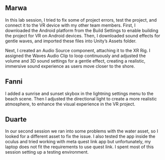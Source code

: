 <h2>Marwa</h2>
<p>In this lab session, I tried to fix some of project errors, test the project, and connect it to the VR device with my other team members.
First, I downloaded the Android platform from the Build Settings to enable building the project for VR on Android devices. Then, I downloaded sound effects for gentle waves, and imported these files into Unity’s Assets folder.

Next, I created an Audio Source component, attaching it to the XR Rig. I assigned the Waves Audio Clip to loop continuously and adjusted the volume and 3D sound settings for a gentle effect, creating a realistic, immersive sound experience as users move closer to the shore.</p>

<h2>Fanni</h2>

I added a sunrise and sunset skybox in the lightning settings menu to the beach scene. Then I adjusted the directional light to create a more realistic atmosphere, to enhance the visual experience in the VR project.


<h2>Duarte</h2>
<p>
In our second session we ran into some problems with the water asset, so I looked for a different asset to fix the issue. I also tested the app inside the oculus and tried working with meta quest link app but unfortunately, my laptop does not fit the requirements to use quest link.
I spent most of this session setting up a testing environment.
</p>